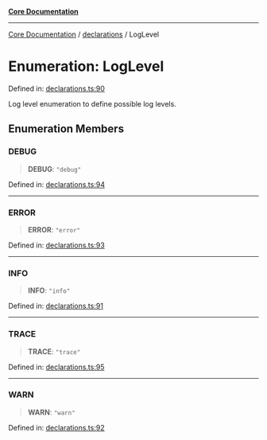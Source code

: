 [**Core Documentation**](../../README.md)

***

[Core Documentation](../../README.md) / [declarations](../README.md) / LogLevel

# Enumeration: LogLevel

Defined in: [declarations.ts:90](https://github.com/stonemjs/core/blob/65c9e07f9d264b07f6e4091fcc29046b5ca8ea45/src/declarations.ts#L90)

Log level enumeration to define possible log levels.

## Enumeration Members

### DEBUG

> **DEBUG**: `"debug"`

Defined in: [declarations.ts:94](https://github.com/stonemjs/core/blob/65c9e07f9d264b07f6e4091fcc29046b5ca8ea45/src/declarations.ts#L94)

***

### ERROR

> **ERROR**: `"error"`

Defined in: [declarations.ts:93](https://github.com/stonemjs/core/blob/65c9e07f9d264b07f6e4091fcc29046b5ca8ea45/src/declarations.ts#L93)

***

### INFO

> **INFO**: `"info"`

Defined in: [declarations.ts:91](https://github.com/stonemjs/core/blob/65c9e07f9d264b07f6e4091fcc29046b5ca8ea45/src/declarations.ts#L91)

***

### TRACE

> **TRACE**: `"trace"`

Defined in: [declarations.ts:95](https://github.com/stonemjs/core/blob/65c9e07f9d264b07f6e4091fcc29046b5ca8ea45/src/declarations.ts#L95)

***

### WARN

> **WARN**: `"warn"`

Defined in: [declarations.ts:92](https://github.com/stonemjs/core/blob/65c9e07f9d264b07f6e4091fcc29046b5ca8ea45/src/declarations.ts#L92)
